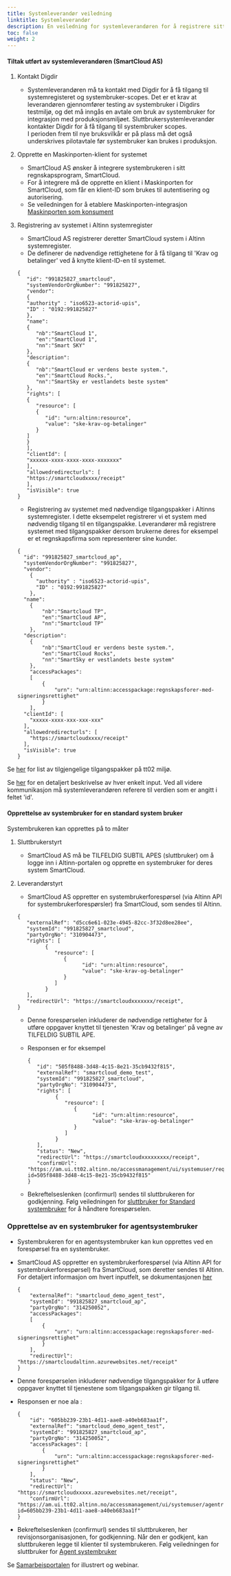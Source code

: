 ```yaml
---
title: Systemleverandør veiledning
linktitle: Systemleverandør
description: En veiledning for systemleverandøren for å registrere sitt system med Altinn og etablere integrasjonen.
toc: false
weight: 2
---
```


#### Tiltak utført av systemleverandøren (SmartCloud AS)
   1. Kontakt Digdir
      - Systemleverandøren må ta kontakt med Digdir for å få tilgang til systemregisteret og systembruker-scopes. Det er et krav at leverandøren gjennomfører testing av systembruker i Digdirs testmiljø, og det må inngås en avtale om bruk av systembruker for integrasjon med produksjonsmiljøet. Sluttbrukersystemleverandør kontakter Digdir for å få tilgang til systembruker scopes.  
        I perioden frem til nye bruksvilkår er på plass må det også underskrives pilotavtale før systembruker kan brukes i produksjon.
   2. Opprette en Maskinporten-klient for systemet
      - SmartCloud AS ønsker å integrere systembrukeren i sitt regnskapsprogram, SmartCloud.
      - For å integrere må de opprette en klient i Maskinporten for SmartCloud, som får en klient-ID som brukes til autentisering og autorisering.
      - Se veiledningen for å etablere Maskinporten-integrasjon [Maskinporten som konsument](https://samarbeid.digdir.no/maskinporten/konsument/119)
   3. Registrering av systemet i Altinn systemregister
      - SmartCloud AS registrerer deretter SmartCloud system i Altinn systemregister.
      - De definerer de nødvendige rettighetene for å få tilgang til 'Krav og betalinger' ved å knytte klient-ID-en til systemet.

      ```
      {
         "id": "991825827_smartcloud",
         "systemVendorOrgNumber": "991825827",
         "vendor":
         {
         "authority" : "iso6523-actorid-upis",
         "ID" : "0192:991825827"
         },
         "name": 
         { 
            "nb":"SmartCloud 1",
            "en":"SmartCloud 1",
            "nn":"Smart SKY"
         },
         "description": 
         { 
            "nb":"SmartCloud er verdens beste system.",
            "en":"SmartCloud Rocks.",
            "nn":"SmartSky er vestlandets beste system"
         },
         "rights": [
         {
            "resource": [
            {
               "id": "urn:altinn:resource",
               "value": "ske-krav-og-betalinger"
            }
         ]
         }
         ],
         "clientId": [
         "xxxxxx-xxxx-xxxx-xxxx-xxxxxxx"
         ],
         "allowedredirecturls": [
         "https://smartcloudxxxx/receipt"
         ],
         "isVisible": true
      }
      ```


      - Registrering av systemet med nødvendige tilgangspakker i Altinns systemregister. I dette eksempelet registrerer vi et system med nødvendig tilgang til en tilgangspakke. Leverandører må registrere systemet med tilgangspakker dersom brukerne deres for eksempel er et regnskapsfirma som representerer sine kunder.

      ```
      {
        "id": "991825827_smartcloud_ap",
        "systemVendorOrgNumber": "991825827",
        "vendor":
          {
            "authority" : "iso6523-actorid-upis",
            "ID" : "0192:991825827"
          },
        "name": 
          { 
              "nb":"Smartcloud TP",
              "en":"SmartCloud AP",
              "nn":"Smartcloud TP"
          },
        "description": 
          { 
              "nb":"SmartCloud er verdens beste system.",
              "en":"SmartCloud Rocks",
              "nn":"SmartSky er vestlandets beste system"
          },
          "accessPackages":
          [
              {
                  "urn": "urn:altinn:accesspackage:regnskapsforer-med-signeringsrettighet"
              }
          ],
        "clientId": [
          "xxxxx-xxxx-xxx-xxx-xxx"
        ],
        "allowedredirecturls": [
          "https://smartcloudxxxx/receipt"
        ],
        "isVisible": true
      }
      ```

Se [her](https://platform.tt02.altinn.no/accessmanagement/api/v1/meta/info/accesspackages/export) for list av tilgjengelige tilgangspakker på tt02 miljø.

Se [her](../../../api/authentication/systemuserapi/systemregister/model/) for en detaljert beskrivelse av hver enkelt input. Ved all videre kommunikasjon må systemleverandøren referere til verdien som er angitt i feltet 'id'.

#### Opprettelse av systembruker for en standard system bruker
Systembrukeren kan opprettes på to måter

   1. Sluttbrukerstyrt
      - SmartCloud AS må be TILFELDIG SUBTIL APES (sluttbruker) om å logge inn i Altinn-portalen og opprette en systembruker for deres system SmartCloud.
   2. Leverandørstyrt
      - SmartCloud AS oppretter en systembrukerforespørsel (via Altinn API for systembrukerforespørsler) fra SmartCloud, som sendes til Altinn.

      ```
      {
         "externalRef": "d5cc6e61-023e-4945-82cc-3f32d8ee28ee",
         "systemId": "991825827_smartcloud",
         "partyOrgNo": "310904473",
         "rights": [
               {
                  "resource": [
                     {
                           "id": "urn:altinn:resource",
                           "value": "ske-krav-og-betalinger"
                     }
                  ]
               }
         ],
         "redirectUrl": "https://smartcloudxxxxxxx/receipt",
      }
      ```
      - Denne forespørselen inkluderer de nødvendige rettigheter for å utføre oppgaver knyttet til tjenesten 'Krav og betalinger' på vegne av TILFELDIG SUBTIL APE.
      - Responsen er for eksempel

         ```
         {
            "id": "505f8488-3d48-4c15-8e21-35cb9432f815",
            "externalRef": "smartcloud_demo_test",
            "systemId": "991825827_smartcloud",
            "partyOrgNo": "310904473",
            "rights": [
                  {
                     "resource": [
                        {
                              "id": "urn:altinn:resource",
                              "value": "ske-krav-og-betalinger"
                        }
                     ]
                  }
            ],
            "status": "New",
            "redirectUrl": "https://smartcloudxxxxxxxxx/receipt",
            "confirmUrl": "https://am.ui.tt02.altinn.no/accessmanagement/ui/systemuser/request?id=505f8488-3d48-4c15-8e21-35cb9432f815"
         }

         ```

      - Bekreftelseslenken (confirmurl) sendes til sluttbrukeren for godkjenning. Følg veiledningen for [sluttbruker for Standard systembruker](../enduser/standard/) for å håndtere forespørselen. 

### Opprettelse av en systembruker for agentsystembruker
  - Systembrukeren for en agentsystembruker kan kun opprettes ved en forespørsel fra en systembruker.
  - SmartCloud AS oppretter en systembrukerforespørsel (via Altinn API for systembrukerforespørsel) fra SmartCloud, som deretter sendes til Altinn.
For detaljert informasjon om hvert inputfelt, se dokumentasjonen [her](../../../api/authentication/systemuserapi/systemuserrequest/external/model/)
              
      ```
      {
          "externalRef": "smartcloud_demo_agent_test",
          "systemId": "991825827_smartcloud_ap",
          "partyOrgNo": "314250052",
          "accessPackages":
          [
              {
                  "urn": "urn:altinn:accesspackage:regnskapsforer-med-signeringsrettighet"
              }
          ],
          "redirectUrl": "https://smartcloudaltinn.azurewebsites.net/receipt"
      }

      ```
            
  - Denne forespørselen inkluderer nødvendige tilgangspakker for å utføre oppgaver knyttet til tjenestene som tilgangspakken gir tilgang til.
  - Responsen er noe ala :
              
      ```
      {
          "id": "605bb239-23b1-4d11-aae8-a40eb683aa1f",
          "externalRef": "smartcloud_demo_agent_test",
          "systemId": "991825827_smartcloud_ap",
          "partyOrgNo": "314250052",
          "accessPackages": [
              {
                  "urn": "urn:altinn:accesspackage:regnskapsforer-med-signeringsrettighet"
              }
          ],
          "status": "New",
          "redirectUrl": "https://smartcloudxxxxx.azurewebsites.net/receipt",
          "confirmUrl": "https://am.ui.tt02.altinn.no/accessmanagement/ui/systemuser/agentrequest?id=605bb239-23b1-4d11-aae8-a40eb683aa1f"
      }
      
      ```

- Bekreftelseslenken (confirmurl) sendes til sluttbrukeren, her revisjonsorganisasjonen, for godkjenning. Når den er godkjent, kan sluttbrukeren legge til klienter til systembrukeren. Følg veiledningen for sluttbruker for [Agent systembruker](../enduser/clientdelegation/)

Se [Samarbeisportalen](https://samarbeid.digdir.no/altinn/systembruker/2542) for illustrert og webinar.